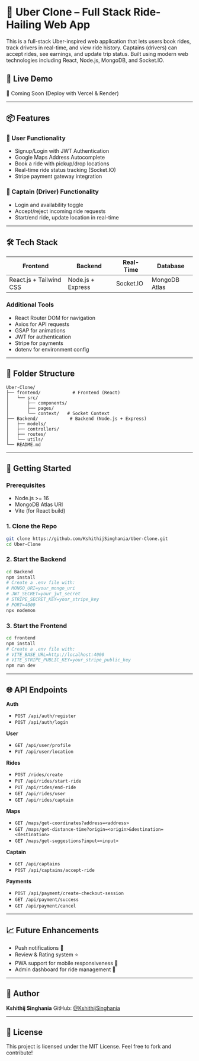 # 🚗 Uber Clone – Full Stack Ride-Hailing Web App

This is a full-stack Uber-inspired web application that lets users book rides, track drivers in real-time, and view ride history. Captains (drivers) can accept rides, see earnings, and update trip status. Built using modern web technologies including React, Node.js, MongoDB, and Socket.IO.

## 🔗 Live Demo

🚧 Coming Soon (Deploy with Vercel & Render)

---

## 📦 Features

### 👤 User Functionality

- Signup/Login with JWT Authentication
- Google Maps Address Autocomplete
- Book a ride with pickup/drop locations
- Real-time ride status tracking (Socket.IO)
- Stripe payment gateway integration

### 🚕 Captain (Driver) Functionality

- Login and availability toggle
- Accept/reject incoming ride requests
- Start/end ride, update location in real-time

---

## 🛠️ Tech Stack

| Frontend                | Backend           | Real-Time | Database      |
| ----------------------- | ----------------- | --------- | ------------- |
| React.js + Tailwind CSS | Node.js + Express | Socket.IO | MongoDB Atlas |

### Additional Tools

- React Router DOM for navigation
- Axios for API requests
- GSAP for animations
- JWT for authentication
- Stripe for payments
- dotenv for environment config

---

## 📁 Folder Structure

```
Uber-Clone/
├── frontend/            # Frontend (React)
│   └── src/
│       ├── components/
│       ├── pages/
│       └── context/   # Socket Context
├── Backend/            # Backend (Node.js + Express)
│   ├── models/
│   ├── controllers/
│   ├── routes/
│   └── utils/
└── README.md
```

---

## 🚀 Getting Started

### Prerequisites

- Node.js >= 16
- MongoDB Atlas URI
- Vite (for React build)

### 1. Clone the Repo

```bash
git clone https://github.com/KshithijSinghania/Uber-Clone.git
cd Uber-Clone
```

### 2. Start the Backend

```bash
cd Backend
npm install
# Create a .env file with:
# MONGO_URI=your_mongo_uri
# JWT_SECRET=your_jwt_secret
# STRIPE_SECRET_KEY=your_stripe_key
# PORT=4000
npx nodemon
```

### 3. Start the Frontend

```bash
cd frontend
npm install
# Create a .env file with:
# VITE_BASE_URL=http://localhost:4000
# VITE_STRIPE_PUBLIC_KEY=your_stripe_public_key
npm run dev
```

---

## 🌐 API Endpoints

**Auth**

- `POST /api/auth/register`
- `POST /api/auth/login`

**User**

- `GET /api/user/profile`
- `PUT /api/user/location`

**Rides**

- `POST /rides/create`
- `PUT /api/rides/start-ride`
- `PUT /api/rides/end-ride`
- `GET /api/rides/user`
- `GET /api/rides/captain`

**Maps**

- `GET /maps/get-coordinates?address=<address>`
- `GET /maps/get-distance-time?origin=<origin>&destination=<destination>`
- `GET /maps/get-suggestions?input=<input>`

**Captain**

- `GET /api/captains`
- `POST /api/captains/accept-ride`

**Payments**

- `POST /api/payment/create-checkout-session`
- `GET /api/payment/success`
- `GET /api/payment/cancel`

---

## 📈 Future Enhancements

- Push notifications 🔔
- Review & Rating system ⭐
- PWA support for mobile responsiveness 📱
- Admin dashboard for ride management 🚰

---

## 🙌 Author

**Kshithij Singhania**
GitHub: [@KshithijSinghania](https://github.com/KshithijSinghania)

---

## 📝 License

This project is licensed under the MIT License. Feel free to fork and contribute!
